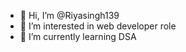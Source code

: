 - 👋 Hi, I’m @Riyasingh139
- 👀 I’m interested in web developer role
- 🌱 I’m currently learning DSA
  


<!---
Riyasingh139/Riyasingh139 is a ✨ special ✨ repository because its `README.md` (this file) appears on your GitHub profile.
You can click the Preview link to take a look at your changes.
--->
